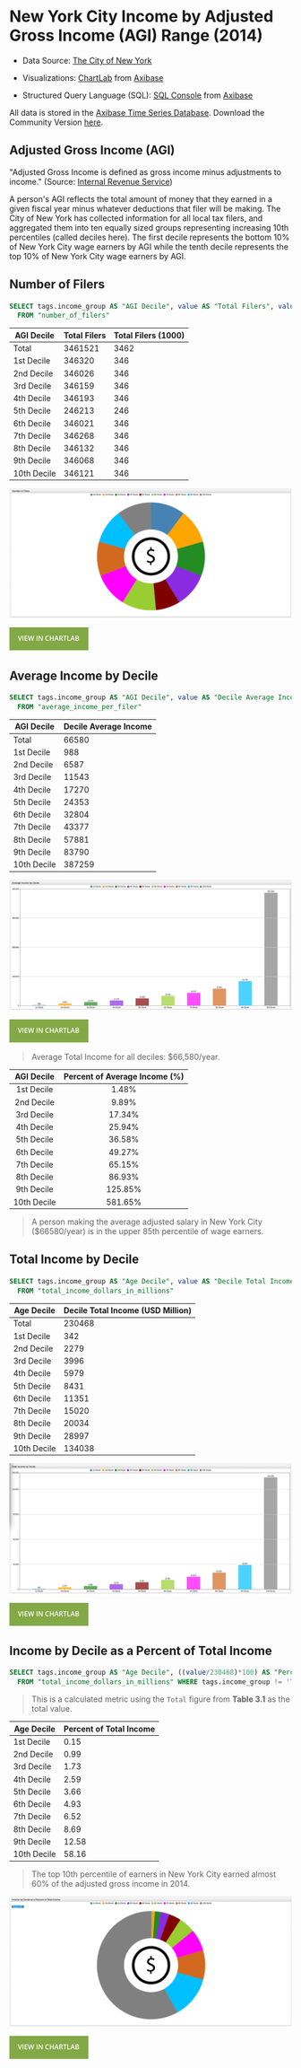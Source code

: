 # New York City Income by Adjusted Gross Income (AGI) Range (2014)

* Data Source: [The City of New York](https://catalog.data.gov/dataset/personal-income-by-agi-range-3b6e6)

* Visualizations: [ChartLab](https://apps.axibase.com/chartlab) from [Axibase](https://axibase.com)

* Structured Query Language (SQL): [SQL Console](https://github.com/axibase/atsd/blob/master/sql/README.md#overview) from [Axibase](https://axibase.com)

All data is stored in the [Axibase Time Series Database](https://axibase.com). Download the Community Version [here](https://github.com/axibase/atsd/blob/master/installation/README.md#installation).

## Adjusted Gross Income (AGI)

"Adjusted Gross Income is defined as gross income minus adjustments to income." (Source: [Internal Revenue Service](https://www.irs.gov/uac/definition-of-adjusted-gross-income))

A person's AGI reflects the total amount of money that they earned in a given fiscal year minus whatever deductions that
filer will be making. The City of New York has collected information for all local tax filers, and aggregated them into ten
equally sized groups representing increasing 10th percentiles (called deciles here). The first decile represents the bottom
10% of New York City wage earners by AGI while the tenth decile represents the top 10% of New York City wage earners by AGI.

## Number of Filers

```sql
SELECT tags.income_group AS "AGI Decile", value AS "Total Filers", value/1000 AS "Total Filers (1000)"
  FROM "number_of_filers"
```

| AGI Decile  | Total Filers | Total Filers (1000) |
|-------------|--------------|---------------------|
| Total       | 3461521      | 3462                |
| 1st Decile  | 346320       | 346                 |
| 2nd Decile  | 346026       | 346                 |
| 3rd Decile  | 346159       | 346                 |
| 4th Decile  | 346193       | 346                 |
| 5th Decile  | 246213       | 246                 |
| 6th Decile  | 346021       | 346                 |
| 7th Decile  | 346268       | 346                 |
| 8th Decile  | 346132       | 346                 |
| 9th Decile  | 346068       | 346                 |
| 10th Decile | 346121       | 346                 |

![](Images/NYP_1.1.png)

[![View in ChartLab](Images/button.png)](https://apps.axibase.com/chartlab/1576163d/2/#fullscreen)

## Average Income by Decile

```sql
SELECT tags.income_group AS "AGI Decile", value AS "Decile Average Income"
  FROM "average_income_per_filer"
```

| AGI Decile  | Decile Average Income |
|-------------|-----------------------|
| Total       | 66580                 |
| 1st Decile  | 988                   |
| 2nd Decile  | 6587                  |
| 3rd Decile  | 11543                 |
| 4th Decile  | 17270                 |
| 5th Decile  | 24353                 |
| 6th Decile  | 32804                 |
| 7th Decile  | 43377                 |
| 8th Decile  | 57881                 |
| 9th Decile  | 83790                 |
| 10th Decile | 387259                |

![](Images/NYP_2.1.png)

[![View in ChartLab](Images/button.png)](https://apps.axibase.com/chartlab/d979bec5/2/#fullscreen)

> Average Total Income for all deciles: $66,580/year.

| AGI Decile | Percent of Average Income (%)|
|:----------:|:-------------------------:|
| 1st Decile | 1.48% |
| 2nd Decile | 9.89% |
| 3rd Decile | 17.34% |
| 4th Decile | 25.94% |
| 5th Decile | 36.58% |
| 6th Decile | 49.27% |
| 7th Decile | 65.15% |
| 8th Decile | 86.93% |
| 9th Decile | 125.85% |
| 10th Decile | 581.65% |

> A person making the average adjusted salary in New York City ($66580/year) is in the upper 85th percentile of wage earners.

## Total Income by Decile

```sql
SELECT tags.income_group AS "Age Decile", value AS "Decile Total Income (USD Million)"
  FROM "total_income_dollars_in_millions"
```

| Age Decile  | Decile Total Income (USD Million) |
|-------------|-----------------------------------|
| Total       | 230468                            |
| 1st Decile  | 342                               |
| 2nd Decile  | 2279                              |
| 3rd Decile  | 3996                              |
| 4th Decile  | 5979                              |
| 5th Decile  | 8431                              |
| 6th Decile  | 11351                             |
| 7th Decile  | 15020                             |
| 8th Decile  | 20034                             |
| 9th Decile  | 28997                             |
| 10th Decile | 134038                            |

![](Images/NYP_3.1.png)

[![View in ChartLab](Images/button.png)](https://apps.axibase.com/chartlab/d979bec5/3/#fullscreen)

## Income by Decile as a Percent of Total Income

```sql
SELECT tags.income_group AS "Age Decile", ((value/230468)*100) AS "Percent of Total Income"
  FROM "total_income_dollars_in_millions" WHERE tags.income_group != 'Total'
```

> This is a calculated metric using the `Total` figure from **Table 3.1** as the total value.

| Age Decile  | Percent of Total Income |
|-------------|-------------------------|
| 1st Decile  | 0.15                    |
| 2nd Decile  | 0.99                    |
| 3rd Decile  | 1.73                    |
| 4th Decile  | 2.59                    |
| 5th Decile  | 3.66                    |
| 6th Decile  | 4.93                    |
| 7th Decile  | 6.52                    |
| 8th Decile  | 8.69                    |
| 9th Decile  | 12.58                   |
| 10th Decile | 58.16                   |

>The top 10th percentile of earners in New York City earned almost 60% of the adjusted gross income in 2014.

![](Images/NYP_4.1.png)

[![View in ChartLab](Images/button.png)](https://apps.axibase.com/chartlab/1576163d/3/#fullscreen)